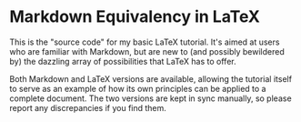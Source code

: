 Markdown Equivalency in LaTeX
=============================

This is the "source code" for my basic LaTeX tutorial. It's aimed at users who
are familiar with Markdown, but are new to (and possibly bewildered by) the
dazzling array of possibilities that LaTeX has to offer.

Both Markdown and LaTeX versions are available, allowing the tutorial itself to
serve as an example of how its own principles can be applied to a complete
document. The two versions are kept in sync manually, so please report any
discrepancies if you find them.
